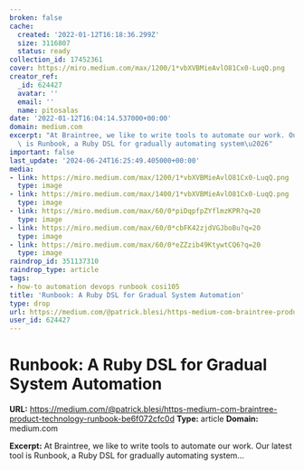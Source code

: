 ```yaml
---
broken: false
cache:
  created: '2022-01-12T16:18:36.299Z'
  size: 3116807
  status: ready
collection_id: 17452361
cover: https://miro.medium.com/max/1200/1*vbXVBMieAvlO81Cx0-LuqQ.png
creator_ref:
  _id: 624427
  avatar: ''
  email: ''
  name: pitosalas
date: '2022-01-12T16:04:14.537000+00:00'
domain: medium.com
excerpt: "At Braintree, we like to write tools to automate our work. Our latest tool\
  \ is Runbook, a Ruby DSL for gradually automating system\u2026"
important: false
last_update: '2024-06-24T16:25:49.405000+00:00'
media:
- link: https://miro.medium.com/max/1200/1*vbXVBMieAvlO81Cx0-LuqQ.png
  type: image
- link: https://miro.medium.com/max/1400/1*vbXVBMieAvlO81Cx0-LuqQ.png
  type: image
- link: https://miro.medium.com/max/60/0*piDqpfpZYflmzKPR?q=20
  type: image
- link: https://miro.medium.com/max/60/0*cbFK42zjdVGJboBu?q=20
  type: image
- link: https://miro.medium.com/max/60/0*eZZzib49KtywtCQ6?q=20
  type: image
raindrop_id: 351137310
raindrop_type: article
tags:
- how-to automation devops runbook cosi105
title: 'Runbook: A Ruby DSL for Gradual System Automation'
type: drop
url: https://medium.com/@patrick.blesi/https-medium-com-braintree-product-technology-runbook-be6f072cfc0d
user_id: 624427
---
```


# Runbook: A Ruby DSL for Gradual System Automation

**URL:** https://medium.com/@patrick.blesi/https-medium-com-braintree-product-technology-runbook-be6f072cfc0d
**Type:** article
**Domain:** medium.com

**Excerpt:** At Braintree, we like to write tools to automate our work. Our latest tool is Runbook, a Ruby DSL for gradually automating system…
